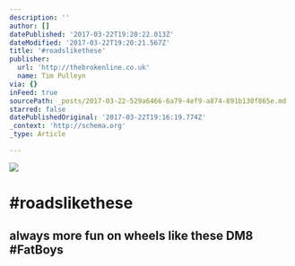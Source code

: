 ```yaml
---
description: ''
author: []
datePublished: '2017-03-22T19:20:22.013Z'
dateModified: '2017-03-22T19:20:21.567Z'
title: '#roadslikethese'
publisher:
  url: 'http://thebrokenline.co.uk'
  name: Tim Pulleyn
via: {}
inFeed: true
sourcePath: _posts/2017-03-22-529a6466-6a79-4ef9-a874-891b130f865e.md
starred: false
datePublishedOriginal: '2017-03-22T19:16:19.774Z'
_context: 'http://schema.org'
_type: Article

---
```

![](https://the-grid-user-content.s3-us-west-2.amazonaws.com/677600f3-24cf-45e0-8c16-40813e01a36d.jpg)

# \#roadslikethese

## always more fun on wheels like these DM8 \#FatBoys